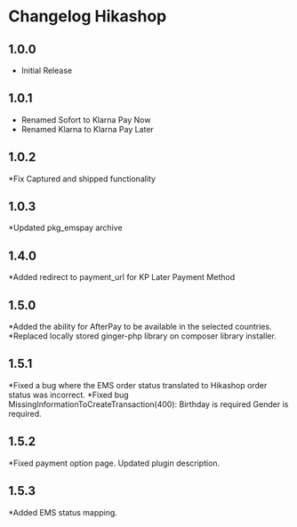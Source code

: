# Changelog Hikashop

## 1.0.0 ##

* Initial Release

## 1.0.1 ##

* Renamed Sofort to Klarna Pay Now
* Renamed Klarna to Klarna Pay Later

## 1.0.2 ##

*Fix Captured and shipped functionality

## 1.0.3 ##

*Updated pkg_emspay archive

## 1.4.0 ##

*Added redirect to payment_url for KP Later Payment Method

## 1.5.0 ##

*Added the ability for AfterPay to be available in the selected countries.
*Replaced locally stored ginger-php library on composer library installer.

## 1.5.1 ##

*Fixed a bug where the EMS order status translated to Hikashop order status was incorrect.
*Fixed bug MissingInformationToCreateTransaction(400): Birthday is required Gender is required.

## 1.5.2 ##

*Fixed payment option page. Updated plugin description.

## 1.5.3 ##

*Added EMS status mapping.
